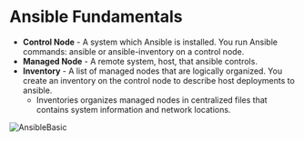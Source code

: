 # Ansible Fundamentals
 - <b>Control Node</b> - A system which Ansible is installed. You run Ansible commands: ansible or ansible-inventory on a control node.
 - <b>Managed Node</b> - A remote system, host, that ansible controls.
 - <b>Inventory</b> - A list of managed nodes that are logically organized. You create an inventory on the control node to describe host deployments to ansible.
   - Inventories organizes managed nodes in centralized files that contains system information and network locations.

![AnsibleBasic](https://user-images.githubusercontent.com/111991325/202610504-9af669fc-b6bc-417c-906e-03a0176b47ce.png)
